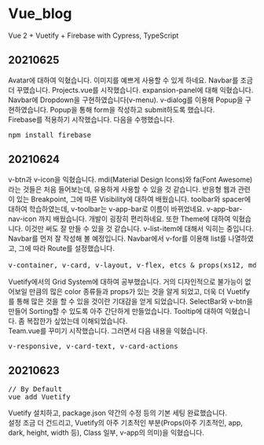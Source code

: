 # Vue_blog

Vue 2 + Vuetify + Firebase with Cypress, TypeScript

## 20210625
Avatar에 대하여 익혔습니다. 이미지를 예쁘게 사용할 수 있게 하네요.
Navbar를 조금 더 꾸몄습니다.
Projects.vue를 시작했습니다. expansion-panel에 대해 익혔습니다.
<br />
Navbar에 Dropdown을 구현하였습니다(v-menu).
v-dialog를 이용해 Popup을 구현하였습니다.
Popup을 통해 form을 작성하고 submit하도록 했습니다.
<br />
Firebase를 적용하기 시작했습니다. 다음을 수행했습니다.
<pre>
npm install firebase
</pre>

## 20210624
v-btn과 v-icon을 익혔습니다.
mdi(Material Design Icons)와 fa(Font Awesome)라는 것들은 처음 들어보는데, 
유용하게 사용할 수 있을 것 같습니다.
반응형 웹과 관련이 있는 Breakpoint, 그에 따른 Visibility에 대하여 배웠습니다.
toolbar와 spacer에 대하여 학습하였는데, v-toolbar는 v-app-bar로 이름이 바뀌었네요.
v-app-bar-nav-icon 까지 배웠습니다. 개발이 굉장히 편리하네요.
또한 Theme에 대하여 익혔습니다. 이것만 써도 잘 만들 수 있을 것 같습니다.
v-list-item에 대해서 익히는 중입니다. Navbar를 먼저 잘 작성해 볼 예정입니다.
Navbar에서 v-for를 이용해 list를 나열하였고, 그에 따라 Route를 설정했습니다.
<br />
<pre>
v-container, v-card, v-layout, v-flex, etcs & props(xs12, md6, row, wrap 등)
</pre>
Vuetify에서의 Grid System에 대하여 공부했습니다. 거의 디자인적으로 불가능이
없어보일 만큼의 많은 color 종류들과 props가 있는 것을 알게 되었고,
더욱 더 Vuetify를 통해 많은 것을 할 수 있을 것이란 기대감을 얻게 되었습니다.
SelectBar와 v-btn을 만들어 Sorting할 수 있도록 아주 간단하게 만들었습니다.
Tooltip에 대하여 익혔습니다. 좀 복잡한가 싶었는데 이해되었습니다.
<br />
Team.vue를 꾸미기 시작했습니다. 그러면서 다음 내용을 익혔습니다.
<pre>
v-responsive, v-card-text, v-card-actions
</pre>

## 20210623
<pre>
// By Default
vue add Vuetify
</pre>
Vuetify 설치하고, package.json 약간의 수정 등의 기본 세팅 완료했습니다.
<br />
설정 조금 더 건드리고, Vuetify의 아주 기초적인 부분(Props(아주 기초적인, app, dark, height, width 등), Class 일부, v-app의 의미)을 익혔습니다.